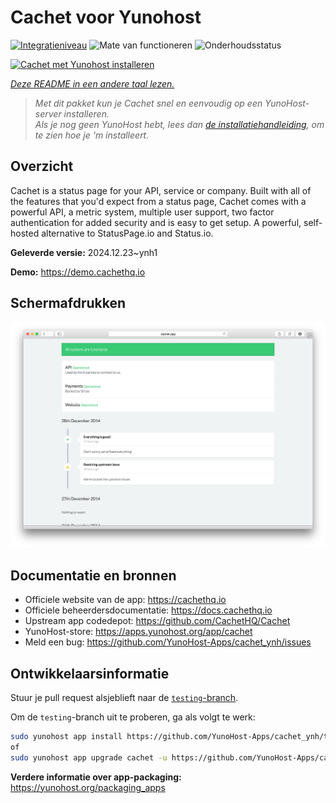 <!--
NB: Deze README is automatisch gegenereerd door <https://github.com/YunoHost/apps/tree/master/tools/readme_generator>
Hij mag NIET handmatig aangepast worden.
-->

# Cachet voor Yunohost

[![Integratieniveau](https://apps.yunohost.org/badge/integration/cachet)](https://ci-apps.yunohost.org/ci/apps/cachet/)
![Mate van functioneren](https://apps.yunohost.org/badge/state/cachet)
![Onderhoudsstatus](https://apps.yunohost.org/badge/maintained/cachet)

[![Cachet met Yunohost installeren](https://install-app.yunohost.org/install-with-yunohost.svg)](https://install-app.yunohost.org/?app=cachet)

*[Deze README in een andere taal lezen.](./ALL_README.md)*

> *Met dit pakket kun je Cachet snel en eenvoudig op een YunoHost-server installeren.*  
> *Als je nog geen YunoHost hebt, lees dan [de installatiehandleiding](https://yunohost.org/install), om te zien hoe je 'm installeert.*

## Overzicht

Cachet is a status page for your API, service or company. Built with all of the features that you'd expect from a status page, Cachet comes with a powerful API, a metric system, multiple user support, two factor authentication for added security and is easy to get setup. A powerful, self-hosted alternative to StatusPage.io and Status.io.


**Geleverde versie:** 2024.12.23~ynh1

**Demo:** <https://demo.cachethq.io>

## Schermafdrukken

![Schermafdrukken van Cachet](./doc/screenshots/main-interface.png)

## Documentatie en bronnen

- Officiele website van de app: <https://cachethq.io>
- Officiele beheerdersdocumentatie: <https://docs.cachethq.io>
- Upstream app codedepot: <https://github.com/CachetHQ/Cachet>
- YunoHost-store: <https://apps.yunohost.org/app/cachet>
- Meld een bug: <https://github.com/YunoHost-Apps/cachet_ynh/issues>

## Ontwikkelaarsinformatie

Stuur je pull request alsjeblieft naar de [`testing`-branch](https://github.com/YunoHost-Apps/cachet_ynh/tree/testing).

Om de `testing`-branch uit te proberen, ga als volgt te werk:

```bash
sudo yunohost app install https://github.com/YunoHost-Apps/cachet_ynh/tree/testing --debug
of
sudo yunohost app upgrade cachet -u https://github.com/YunoHost-Apps/cachet_ynh/tree/testing --debug
```

**Verdere informatie over app-packaging:** <https://yunohost.org/packaging_apps>
